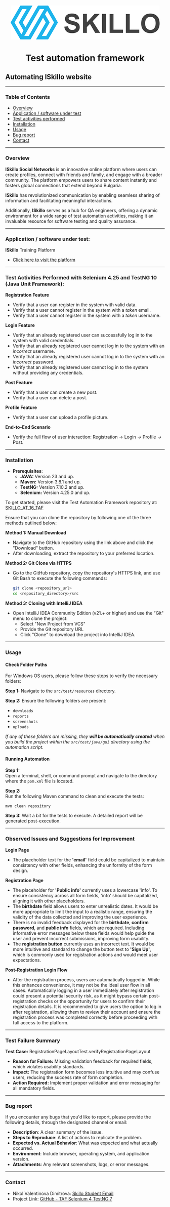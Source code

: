 <p align="center">
    <img src="skilloLogo.png" alt="Skillo Academy Logo" />
</p>


<div align="center">

# Test automation framework

</div>

## Automating ISkillo website

---

### Table of Contents

- [Overview](#overview)
- [Application / software under test](#application--software-under-test)
- [Test activities performed](#test-activities-performed-with-selenium-425-and-testng-10-java-unit-framework)
- [Installation](#installation)
- [Usage](#usage)
- [Bug report](#bug-report)
- [Contact](#contact)

---

### Overview

**ISkillo Social Networks** is an innovative online platform where users can create profiles, connect with friends and
family, and engage with a broader community. The platform empowers users to share content instantly and fosters global
connections that extend beyond Bulgaria.

**ISkillo** has revolutionized communication by enabling seamless sharing of information and facilitating meaningful
interactions.

Additionally, **ISkillo** serves as a hub for QA engineers, offering a dynamic environment for a wide range of test
automation activities, making it an invaluable resource for software testing and quality assurance.

---

### Application / software under test:

**ISkillo** Training Platform

- [Click here to visit the platform](http://training.skillo-bg.com:4300/posts/all)

---

### Test Activities Performed with Selenium 4.25 and TestNG 10 (Java Unit Framework):

**Registration Feature**

- Verify that a user can register in the system with valid data.
- Verify that a user cannot register in the system with a *taken* email.
- Verify that a user cannot register in the system with a *taken* username.

**Login Feature**

- Verify that an already registered user can successfully log in to the system with valid credentials.
- Verify that an already registered user cannot log in to the system with an *incorrect* username.
- Verify that an already registered user cannot log in to the system with an *incorrect* password.
- Verify that an already registered user cannot log in to the system without providing any credentials.

**Post Feature**

- Verify that a user can create a new post.
- Verify that a user can delete a post.

**Profile Feature**

- Verify that a user can upload a profile picture.

**End-to-End Scenario**

- Verify the full flow of user interaction: Registration → Login → Profile → Post.

---

### Installation

- **Prerequisites**:
    - **JAVA:** Version 23 and up.
    - **Maven:** Version 3.8.1 and up.
    - **TestNG:** Version 7.10.2 and up.
    - **Selenium:** Version 4.25.0 and up.

To get started, please visit the Test Automation Framework repository
at: [SKILLO_AT_16_TAF](https://github.com/Nvdimitrova/SKILLO_16_TAF)

Ensure that you can clone the repository by following one of the three methods outlined below:

**Method 1: Manual Download**

- Navigate to the GitHub repository using the link above and click the "Download" button.
- After downloading, extract the repository to your preferred location.

**Method 2: Git Clone via HTTPS**

- Go to the GitHub repository, copy the repository's HTTPS link, and use Git Bash to execute the following commands:
    ```bash
    git clone <repository_url>
    cd <repository_directory>/src
    ```

**Method 3: Cloning with IntelliJ IDEA**

- Open IntelliJ IDEA Community Edition (v21.+ or higher) and use the "Git" menu to clone the project:
    - Select "New Project from VCS"
    - Provide the Git repository URL
    - Click "Clone" to download the project into IntelliJ IDEA.

---

### Usage

#### Check Folder Paths

For Windows OS users, please follow these steps to verify the necessary folders:

**Step 1:** Navigate to the `src/test/resources` directory.

**Step 2:** Ensure the following folders are present:

- `downloads`
- `reports`
- `screenshots`
- `uploads`

*If any of these folders are missing, they **will be automatically created** when you build the project within the
`src/test/java/gui` directory using the automation script.*

#### Running Automation

**Step 1:**  
Open a terminal, shell, or command prompt and navigate to the directory where the `pom.xml` file is located.

**Step 2:**  
Run the following Maven command to clean and execute the tests:

```bash
mvn clean repository
```

**Step 3:**
Wait a bit for the tests to execute. A detailed report will be generated post-execution.

---

### Observed Issues and Suggestions for Improvement

**Login Page**

- The placeholder text for the **'email'** field could be capitalized to maintain consistency with other fields,
  enhancing the uniformity of the form design.

**Registration Page**

- The placeholder for **'Public info'** currently uses a lowercase 'info'. To ensure consistency across all form fields,
  'info' should be capitalized, aligning it with other placeholders.
- The **birthdate** field allows users to enter unrealistic dates. It would be more appropriate to limit the input to a
  realistic range, ensuring the validity of the data collected and improving the user experience.
- There is no invalid feedback displayed for the **birthdate**, **confirm password**, and **public info** fields, which
  are required. Including informative error messages below these fields would help guide the user and prevent incorrect
  submissions, improving form usability.
- The **registration button** currently uses an incorrect text. It would be more intuitive and standard to change the
  button text to **'Sign Up'**, which is commonly used for registration actions and would meet user expectations.

**Post-Registration Login Flow**

- After the registration process, users are automatically logged in. While this enhances convenience, it may not be the
  ideal user flow in all cases. Automatically logging in a user immediately after registration could present a potential
  security risk, as it might bypass certain post-registration checks or the opportunity for users to confirm their
  registration details. It is recommended to give users the option to log in after registration, allowing them to review
  their account and ensure the registration process was completed correctly before proceeding with full access to the
  platform.

---

### Test Failure Summary

**Test Case:** RegistrationPageLayoutTest.verifyRegistrationPageLayout

- **Reason for Failure:** Missing validation feedback for required fields, which violates usability standards.
- **Impact:** The registration form becomes less intuitive and may confuse users, reducing the success rate of form
  completion.
- **Action Required:** Implement proper validation and error messaging for all mandatory fields.

---

### Bug report

If you encounter any bugs that you'd like to report, please provide the following details, through the designated
channel or email:

- **Description**: A clear summary of the issue.
- **Steps to Reproduce**: A list of actions to replicate the problem.
- **Expected vs. Actual Behavior**: What was expected and what actually occurred.
- **Environment**: Include browser, operating system, and application version.
- **Attachments**: Any relevant screenshots, logs, or error messages.

---

### Contact

- Nikol Valentinova Dimitrova: [Skillo Student Email](mailto:nikolvd3@abv.bg)
- Project Link: [GitHub - TAF Selenium 4 TestNG 7](https://github.com/Nvdimitrova/SKILLO_16_TAF)